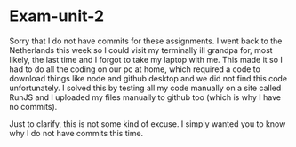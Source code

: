 # Exam-unit-2
Sorry that I do not have commits for these assignments. I went back to the Netherlands this week so I could visit my terminally ill grandpa for, most likely, the last time and I forgot to take my laptop with me. This made it so I had to do all the coding on our pc at home, which required a code to download things like node and github desktop and we did not find this code unfortunately. I solved this by testing all my code manually on a site called RunJS and I uploaded my files manually to github too (which is why I have no commits).

Just to clarify, this is not some kind of excuse. I simply wanted you to know why I do not have commits this time.
